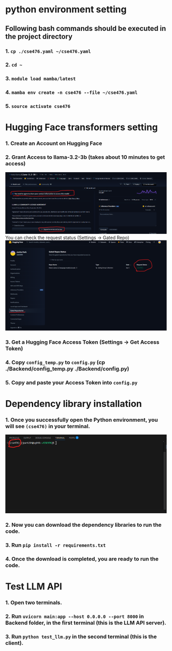 # python environment setting

## Following bash commands should be executed in the project directory

### 1. `cp ./cse476.yaml ~/cse476.yaml`
### 2. `cd ~`
### 3. `module load mamba/latest`
### 4. `mamba env create -n cse476 --file ~/cse476.yaml`
### 5. `source activate cse476`

# Hugging Face transformers setting
### 1. Create an Account on Hugging Face
### 2. Grant Access to llama-3.2-3b (takes about 10 minutes to get access)
![Access](./img/access.png)
    You can check the request status (Settings -> Gated Repo)
![Status](./img/status.png)
### 3. Get a Hugging Face Access Token (Settings -> Get Access Token)
### 4. Copy `config_temp.py` to `config.py` (cp ./Backend/config_temp.py ./Backend/config.py)
### 5. Copy and paste your Access Token into `config.py`

# Dependency library installation
### 1. Once you successfully open the Python environment, you will see `(cse476)` in your terminal.
![Access](./img/env.png)
### 2. Now you can download the dependency libraries to run the code.
### 3. Run `pip install -r requirements.txt`
### 4. Once the download is completed, you are ready to run the code.

# Test LLM API
### 1. Open two terminals.
### 2. Run `uvicorn main:app --host 0.0.0.0 --port 8000` in Backend folder, in the first terminal (this is the LLM API server).
### 3. Run `python test_llm.py` in the second terminal (this is the client).